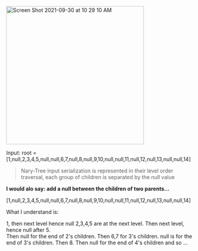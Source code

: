 <img width="369" alt="Screen Shot 2021-09-30 at 10 29 10 AM" src="https://user-images.githubusercontent.com/12160198/135474930-500239ef-2519-4971-90bb-a361f9d78fdc.png">

Input: root = [1,null,2,3,4,5,null,null,6,7,null,8,null,9,10,null,null,11,null,12,null,13,null,null,14]

> Nary-Tree input serialization is represented in their level order traversal, each group of children is separated by the null value 

**I would alo say: add a null between the children of two parents...**

[1,null,2,3,4,5,null,null,6,7,null,8,null,9,10,null,null,11,null,12,null,13,null,null,14]

What I understand is: 

1, then next level hence null
2,3,4,5 are at the next level. Then next level, hence null after 5.  
Then null for the end of 2's children. 
Then 6,7 for 3's children. null is for the end of 3's children. 
Then 8. Then null for the end of 4's children and so ...
